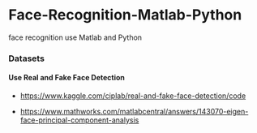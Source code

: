 # Face-Recognition-Matlab-Python
face recognition use Matlab and Python 

### Datasets
#### Use Real and Fake Face Detection
- https://www.kaggle.com/ciplab/real-and-fake-face-detection/code


- https://www.mathworks.com/matlabcentral/answers/143070-eigen-face-principal-component-analysis
